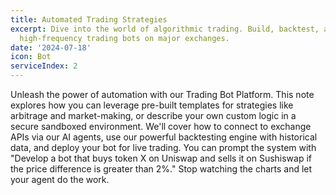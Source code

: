 ```yaml
---
title: Automated Trading Strategies
excerpt: Dive into the world of algorithmic trading. Build, backtest, and deploy
  high-frequency trading bots on major exchanges.
date: '2024-07-18'
icon: Bot
serviceIndex: 2
---
```

Unleash the power of automation with our Trading Bot Platform. This note explores how you can leverage pre-built templates for strategies like arbitrage and market-making, or describe your own custom logic in a secure sandboxed environment. We'll cover how to connect to exchange APIs via our AI agents, use our powerful backtesting engine with historical data, and deploy your bot for live trading. You can prompt the system with "Develop a bot that buys token X on Uniswap and sells it on Sushiswap if the price difference is greater than 2%." Stop watching the charts and let your agent do the work.
